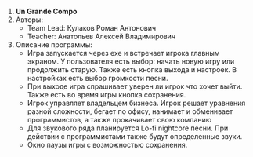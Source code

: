 1. __Un Grande Compo__
2. Авторы:
    - Team Lead: Кулаков Роман Антонович
    - Teacher: Анатольев Алексей Владимирович
3. Описание программы:
    - Игра запускается через exe и встречает игрока главным экраном. У пользователя есть выбор: начать новую игру или
      продолжить старую. Также есть кнопка выхода и настроек. В настройках есть выбор громкости песни.
    - При выходе игра спрашивает уверен ли игрок что хочет выйти. Также есть во время игры кнопка сохранения.
    - Игрок управляет владельцем бизнеса. Игрок решает уравнения разной сложности, бегает по офису, нанимает и
      обменивает программистов, а также прокачивает свою компанию
    - Для звукового ряда планируется Lo-fi nightcore песни. При действии с программистами также будут определенные звуки.
    - Окно паузы игры с возможностью сохранения.